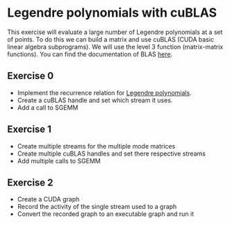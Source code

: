 # Legendre polynomials with cuBLAS

This exercise will evaluate a large number of Legendre polynomials at a set of
points. To do this we can build a matrix and use cuBLAS (CUDA basic linear
algebra subprograms). We will use the level 3 function (matrix-matrix
functions). You can find the documentation of BLAS
[here](https://docs.nvidia.com/cuda/cublas/).

## Exercise 0
* Implement the recurrence relation for [Legendre
  polynomials](https://en.wikipedia.org/wiki/Legendre_polynomials).
* Create a cuBLAS handle and set which stream it uses.
* Add a call to SGEMM

## Exercise 1
* Create multiple streams for the multiple mode matrices
* Create multiple cuBLAS handles and set there respective streams
* Add multiple calls to SGEMM

## Exercise 2
* Create a CUDA graph
* Record the activity of the single stream used to a graph
* Convert the recorded graph to an executable graph and run it
